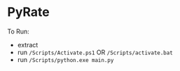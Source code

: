 # PyRate

To Run:

- extract
- run `/Scripts/Activate.ps1` OR `/Scripts/activate.bat`
- run `/Scripts/python.exe main.py` 